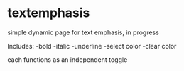 # textemphasis
simple dynamic page for text emphasis, in progress

Includes:
-bold
-italic
-underline
-select color
-clear color

each functions as an independent toggle

